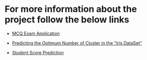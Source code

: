 # For more information about the project follow the below links

- [MCQ Exam Application](https://jaymoundekar18.github.io/JayMoundekar/project_video.html#mcq)
  
- [Predicting the Optimum Number of Cluster in the "Iris DataSet"](https://jaymoundekar18.github.io/JayMoundekar/project_video.html#cluster)
  
- [Student Score Prediction](https://jaymoundekar18.github.io/JayMoundekar/project_video.html#score)
